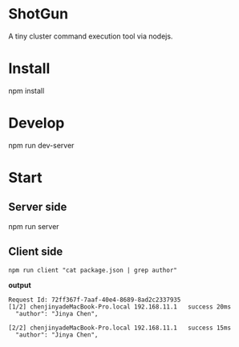 # ShotGun

A tiny cluster command execution tool via nodejs.

# Install
npm install

# Develop

npm run dev-server

# Start

## Server side
npm run server

## Client side
```
npm run client "cat package.json | grep author"
```
**output**
```
Request Id: 72ff367f-7aaf-40e4-8689-8ad2c2337935
[1/2] chenjinyadeMacBook-Pro.local 192.168.11.1   success 20ms
  "author": "Jinya Chen",

[2/2] chenjinyadeMacBook-Pro.local 192.168.11.1   success 15ms
  "author": "Jinya Chen",
```


